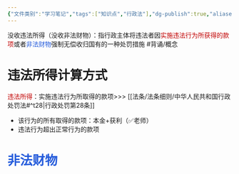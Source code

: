 ```yaml
---
{"文件类别":"学习笔记","tags":["知识点","行政法"],"dg-publish":true,"aliases":["没收非法财物"],"permalink":"/学习笔记studyup/行政法学/没收违法所得/","dgPassFrontmatter":true,"created":"2024-10-31T15:59:30.992+08:00","updated":"2024-11-07T13:48:25.341+08:00"}
---
```


没收违法所得（没收非法财物）：指行政主体将违法者因<font color="#c00000">实施违法行为所获得的款项</font>或者<font color="#245bdb">非法财物</font>强制无偿收归国有的一种处罚措施 #背诵/概念 
# 违法所得计算方式
<font color="#c00000">违法所得</font>：实施违法行为所取得的款项>>> [[法条/法条细则/中华人民共和国行政处罚法#^t28\|行政处罚第28条]]
- 该行为的所有取得的款项：本金+获利（✅老师）
- 违法行为超出正常行为的款项
# <font color="#245bdb">非法财物</font>
